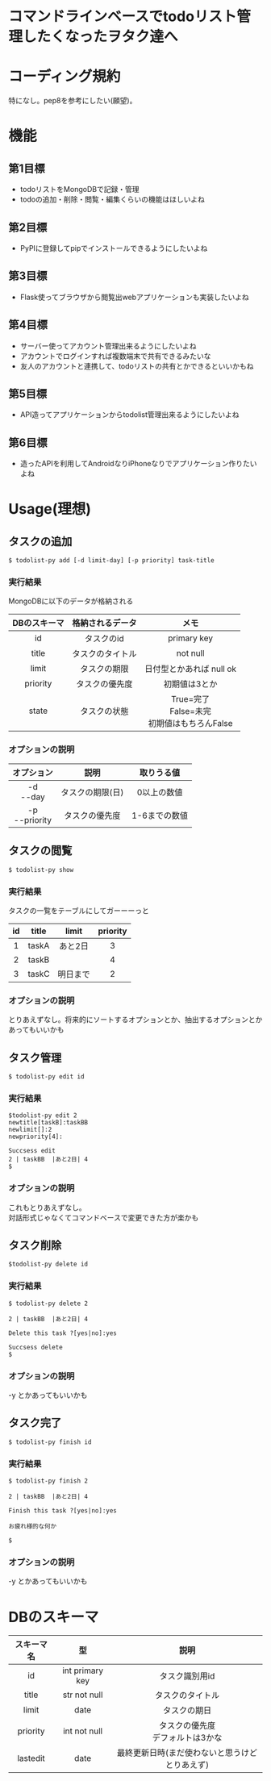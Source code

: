 # コマンドラインベースでtodoリスト管理したくなったヲタク達へ

# コーディング規約
特になし。pep8を参考にしたい(願望)。

# 機能
## 第1目標
* todoリストをMongoDBで記録・管理
* todoの追加・削除・閲覧・編集くらいの機能はほしいよね

## 第2目標
* PyPIに登録してpipでインストールできるようにしたいよね

## 第3目標
* Flask使ってブラウザから閲覧出webアプリケーションも実装したいよね

## 第4目標
* サーバー使ってアカウント管理出来るようにしたいよね
* アカウントでログインすれば複数端末で共有できるみたいな
* 友人のアカウントと連携して、todoリストの共有とかできるといいかもね

## 第5目標
* API造ってアプリケーションからtodolist管理出来るようにしたいよね

## 第6目標
* 造ったAPIを利用してAndroidなりiPhoneなりでアプリケーション作りたいよね

# Usage(理想)
## タスクの追加

```console
$ todolist-py add [-d limit-day] [-p priority] task-title
```
### 実行結果
MongoDBに以下のデータが格納される

DBのスキーマ|格納されるデータ|メモ
:-:|:-:|:-:
id|タスクのid|primary key
title|タスクのタイトル|not null
limit|タスクの期限|日付型とかあれば null ok
priority|タスクの優先度|初期値は3とか
state|タスクの状態|True=完了<br>False=未完<br>初期値はもちろんFalse


### オプションの説明
オプション|説明|取りうる値
:-:|:-:|:-:
-d<br>--day|タスクの期限(日)|0以上の数値
-p<br>--priority|タスクの優先度|1-6までの数値

## タスクの閲覧

```console
$ todolist-py show
```
### 実行結果
タスクの一覧をテーブルにしてガーーーっと

id|title|limit|priority
:-:|:-:|:-:|:-:
1|taskA|あと2日|3
2|taskB||4
3|taskC|明日まで|2

### オプションの説明
とりあえずなし。将来的にソートするオプションとか、抽出するオプションとかあってもいいかも

## タスク管理

```console
$ todolist-py edit id
```

### 実行結果

```console
$todolist-py edit 2
newtitle[taskB]:taskBB
newlimit[]:2
newpriority[4]:

Succsess edit
2 | taskBB  |あと2日| 4
$
```
### オプションの説明
これもとりあえずなし。  
対話形式じゃなくてコマンドベースで変更できた方が楽かも

## タスク削除

```console
$todolist-py delete id
```

### 実行結果

```console
$ todolist-py delete 2

2 | taskBB  |あと2日| 4

Delete this task ?[yes|no]:yes

Succsess delete
$
```
### オプションの説明
-y とかあってもいいかも

## タスク完了

```console
$ todolist-py finish id
```

### 実行結果

```console
$ todolist-py finish 2

2 | taskBB  |あと2日| 4

Finish this task ?[yes|no]:yes

お疲れ様的な何か

$
```
### オプションの説明
-y とかあってもいいかも

# DBのスキーマ
スキーマ名|型|説明
:-:|:-:|:-:
id|int primary key|タスク識別用id
title|str not null|タスクのタイトル
limit|date|タスクの期日
priority|int not null|タスクの優先度<br>デフォルトは3かな
lastedit|date|最終更新日時(まだ使わないと思うけどとりあえず)
